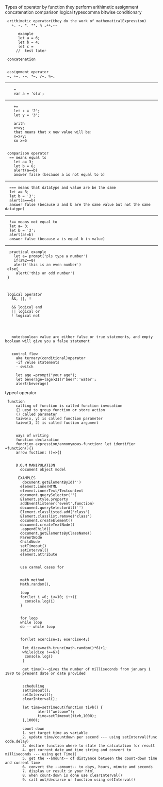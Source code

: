  Types of operator by function they perform
     arithimetic
     assignment
     concatenation
     comparison
     logical
     typescomma
     bitwise
     conditionary

     arithimetic operator(they do the work of mathematicalExpression)
       +, -, *, **, % ,++,--

          example
          let a = 6;
          let b = 4;
          let c = 
         //  test later

     concatenation


     assignment operator
     =, +=, -=, *=, /=, %=,
 _____________________________    

        =
        var a = 'olu';


 _____________________________
        +=
        let x = '2';
        let y = '3';

        arith
        x+=y;
        that means that x new value will be:
        x=x+y;
        so x=5


     comparison operator
      == means equal to
        let a= 3;
        let b = 6;
        alert(a==b)
        answer false (because a is not equal to b)
 _____________________________

      === means that datatype and value are be the same
      let a= 3;
      let b = '3';
      alert(a===b)
      answer false (because a and b are the same value but not the same datatype)

 _____________________________     

      !== means not equal to 
      let a= 3;
      let b = '3';
      alert(a!=b)
      answer false (because a is equal b in value)
 _____________________________     

      practical example
        let a= prompt('pls type a number')
        if(a%2==0)
        alert('this is an even number')
     else{
         alert('this an odd number')
     }



     logical operator
       &&, ||, !

       && logical and
       || logical or 
       ! logical not




       note:boolean value are either false or true statements, and empty boolean will give you a false statement  


       control flow
         aka ternary(conditional)operator
         -if /else statements
         - switch

         let age =prompt("your age");
         let beverage=(age>21)?'beer':'water';
         alert(beverage)




   typeof operator


     function
         calling of function is called function invocation
         {} uesd to group function or store action
         () called parameter 
         taiwo(x, y) is called function parameter
         taiwo(3, 2) is called fuction argument


         ways of writing 
         function declaration
         function expression/annonymous-function: let identifier =function(){}
         arrow fuction: ()=>{}  


         D.O.M MANIPULATION
           document object model

          EXAMPLES
            document.getElementById('')
           element.innerHTML
           element.innerText/Textcontent
           document.querySelector('')
           Element.style.property
           addEventlistener('event',function)
           document.querySelectorAll('')
           Element.classlisted.add('class')
           Element.classlist.remove('class')
           document.createElement()
           document.createTextNode()
           .appendChild()
           document.getElementsByClassName()
           ParentNode
           ChildNode
           setTimeout()
           setInterval()
           element.attribute


           use carmel cases for


           math method
           Math.random(),

           loop
           for(let i =0; i<=10; i++){
             console.log(i)
           }


           for loop
           while loop
           do -- while loop


           for(let exercise=1; exercise<4;)

            let dice=math.trunc(math.random()*6)+1;
            while(dice !==6){
             console.log()
            }

            get time()--gives the number of milliseconds from january 1 1970 to present date or date provided
            

            scheduling 
            setTimeout();
            setInterval();
            clearInterval();

            let time=setTimeout(function tivh() {
                   alert("welcome");
                   time=setTimeout(tivh,1000);
            },1000);

            count down
            1. set target time as variable
            2. update time/countdown per second --- using setInterval(func code,delay)
            3. declare function where to state the calculation for result
            4. get current date and time string and convert to milliseconds --- using get Time() 
            5. get the --amount-- of distyance between the count-down time and current time
            6. convert the --amount-- to days, hours, minute and seconds
            7. display ur result in your html 
            8. when count-down is done use clearInterval()
            9. call out/declarce ur function using setInterval()
